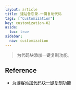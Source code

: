 ```yaml
---
layout: article
title: 建站备忘录-一键复制代码
tags: ["Customization"]
key: customization-02
aside:
  toc: true
sidebar:
  nav: customization
---
```


> 为代码块添加一键复制功能。
<!--more-->

## Reference

- [为博客添加代码块一键复制功能](https://be-my-only.xyz/blog/TeXt-copy-to-clipboard/)